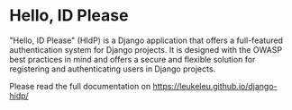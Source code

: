 # Hello, ID Please

"Hello, ID Please" (HIdP) is a Django application that offers a
full-featured authentication system for Django projects. It is designed with
the OWASP best practices in mind and offers a secure and flexible solution for
registering and authenticating users in Django projects.

Please read the full documentation on https://leukeleu.github.io/django-hidp/
